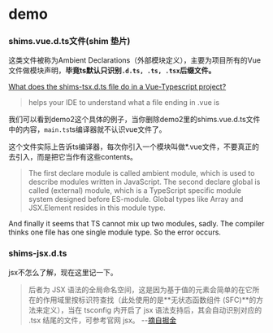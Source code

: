 # demo

### shims.vue.d.ts文件(shim 垫片)

这类文件被称为Ambient Declarations（外部模块定义），主要为项目所有的Vue文件做模块声明，**毕竟ts默认只识别`.d.ts, .ts, .tsx`后缀文件。**

[What does the shims-tsx.d.ts file do in a Vue-Typescript project?
](https://stackoverflow.com/questions/54622621/what-does-the-shims-tsx-d-ts-file-do-in-a-vue-typescript-project)
> helps your IDE to understand what a file ending in .vue is

我们可以看到demo2这个具体的例子，当你删除demo2里的shims.vue.d.ts文件中的内容，`main.ts`ts编译器就不认识vue文件了。

这个文件实际上告诉ts编译器，每次你引入一个模块叫做*.vue文件，不要真正的去引入，而是把它当作有这些contents。

> The first declare module is called ambient module, which is used to describe modules written in JavaScript.
The second declare global is called (external) module, which is a TypeScript specific module system designed before ES-module. Global types like Array and JSX.Element resides in this module type.

And finally it seems that TS cannot mix up two modules, sadly. The compiler thinks one file has one single module type. So the error occurs.

### shims-jsx.d.ts

jsx不怎么了解，现在这里记一下。

> 后者为 JSX 语法的全局命名空间，这是因为基于值的元素会简单的在它所在的作用域里按标识符查找（此处使用的是**无状态函数组件 (SFC)**的方法来定义），当在 tsconfig 内开启了 jsx 语法支持后，其会自动识别对应的 .tsx 结尾的文件，可参考官网 jsx。 --[摘自掘金](https://juejin.cn/post/6844903882309500942#heading-3)